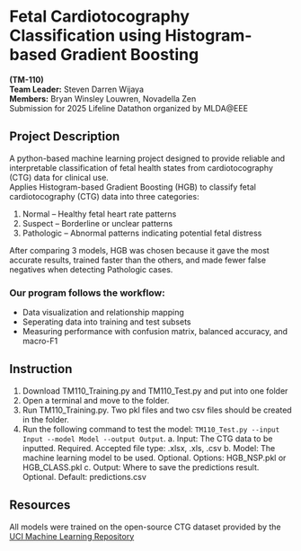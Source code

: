 # Fetal Cardiotocography Classification using Histogram-based Gradient Boosting
**(TM-110)**\
**Team Leader:** Steven Darren Wijaya\
**Members:** Bryan Winsley Louwren, Novadella Zen\
Submission for 2025 Lifeline Datathon organized by MLDA@EEE

## Project Description
A python-based machine learning project designed to provide reliable and interpretable classification of fetal health states from cardiotocography (CTG) data for clinical use.\
Applies Histogram-based Gradient Boosting (HGB) to classify fetal cardiotocography (CTG) data into three categories:
1. Normal – Healthy fetal heart rate patterns
2. Suspect – Borderline or unclear patterns
3. Pathologic – Abnormal patterns indicating potential fetal distress

After comparing 3 models, HGB was chosen because it gave the most accurate results, trained faster than the others, and made fewer false negatives when detecting Pathologic cases.

  ### Our program follows the workflow:
  * Data visualization and relationship mapping
  * Seperating data into training and test subsets
  * Measuring performance with confusion matrix, balanced accuracy, and macro-F1

## Instruction
1. Download TM110_Training.py and TM110_Test.py and put into one folder
2. Open a terminal and move to the folder.
3. Run TM110_Training.py. Two pkl files and two csv files should be created in the folder.
4. Run the following command to test the model: ```TM110_Test.py --input Input --model Model --output Output```.
  a. Input: The CTG data to be inputted. Required. Accepted file type: .xlsx, .xls, .csv
  b. Model: The machine learning model to be used. Optional. Options: HGB_NSP.pkl or HGB_CLASS.pkl
  c. Output: Where to save the predictions result. Optional. Default: predictions.csv

## Resources
All models were trained on the open-source CTG dataset provided by the [UCI Machine Learning Repository](https://archive.ics.uci.edu/dataset/193/cardiotocography)
